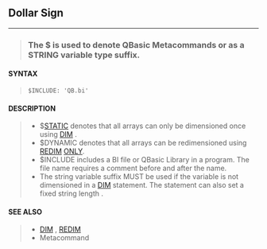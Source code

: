 ## Dollar Sign
---
<blockquote>

### The $ is used to denote QBasic Metacommands or as a STRING variable type suffix.

</blockquote>

#### SYNTAX

<blockquote>

`$INCLUDE: 'QB.bi'`

</blockquote>

#### DESCRIPTION

<blockquote>

* $[STATIC](./STATIC.md) denotes that all arrays can only be dimensioned once using [DIM](./DIM.md) .
* $DYNAMIC denotes that all arrays can be redimensioned using [REDIM](./REDIM.md) [ONLY](./ONLY.md).
* $INCLUDE includes a BI file or QBasic Library in a program. The file name requires a comment before and after the name.
* The string variable suffix MUST be used if the variable is not dimensioned in a [DIM](./DIM.md) statement. The statement can also set a fixed string length .


</blockquote>

#### SEE ALSO

<blockquote>

* [DIM](./DIM.md) , [REDIM](./REDIM.md)
* Metacommand

</blockquote>
